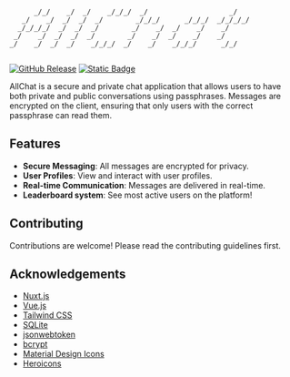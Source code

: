 ```
                                                              
      _/_/    _/  _/    _/_/_/  _/                    _/      
   _/    _/  _/  _/  _/        _/_/_/      _/_/_/  _/_/_/_/   
  _/_/_/_/  _/  _/  _/        _/    _/  _/    _/    _/        
 _/    _/  _/  _/  _/        _/    _/  _/    _/    _/         
_/    _/  _/  _/    _/_/_/  _/    _/    _/_/_/      _/_/      
                                                                                                                     
```

[![GitHub Release](https://img.shields.io/github/v/release/pawelmierzwa/allchat?logo=github&color=blue)](https://github.com/PawelMierzwa/allchat/releases)
[![Static Badge](https://img.shields.io/badge/Website-orange)](https://allchat.badinf.com)


AllChat is a secure and private chat application that allows users to have both private and public conversations using passphrases. Messages are encrypted on the client, ensuring that only users with the correct passphrase can read them.

## Features

- **Secure Messaging**: All messages are encrypted for privacy.
- **User Profiles**: View and interact with user profiles.
- **Real-time Communication**: Messages are delivered in real-time.
- **Leaderboard system**: See most active users on the platform!

## Contributing

Contributions are welcome! Please read the contributing guidelines first.

## Acknowledgements

- [Nuxt.js](https://nuxtjs.org/)
- [Vue.js](https://vuejs.org/)
- [Tailwind CSS](https://tailwindcss.com/)
- [SQLite](https://www.sqlite.org/)
- [jsonwebtoken](https://github.com/auth0/node-jsonwebtoken)
- [bcrypt](https://github.com/kelektiv/node.bcrypt.js)
- [Material Design Icons](https://github.com/Templarian/MaterialDesign)
- [Heroicons](https://github.com/tailwindlabs/heroicons)